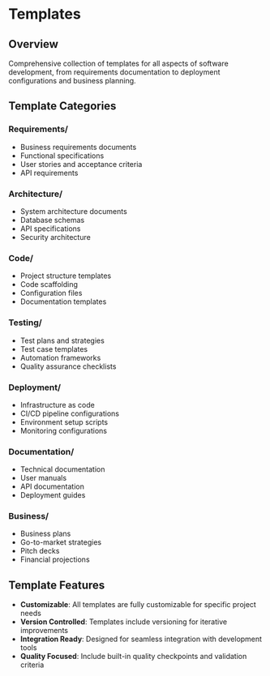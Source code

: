 
# Templates

## Overview
Comprehensive collection of templates for all aspects of software development, from requirements documentation to deployment configurations and business planning.

## Template Categories

### Requirements/
- Business requirements documents
- Functional specifications
- User stories and acceptance criteria
- API requirements

### Architecture/
- System architecture documents
- Database schemas
- API specifications
- Security architecture

### Code/
- Project structure templates
- Code scaffolding
- Configuration files
- Documentation templates

### Testing/
- Test plans and strategies
- Test case templates
- Automation frameworks
- Quality assurance checklists

### Deployment/
- Infrastructure as code
- CI/CD pipeline configurations
- Environment setup scripts
- Monitoring configurations

### Documentation/
- Technical documentation
- User manuals
- API documentation
- Deployment guides

### Business/
- Business plans
- Go-to-market strategies
- Pitch decks
- Financial projections

## Template Features
- **Customizable**: All templates are fully customizable for specific project needs
- **Version Controlled**: Templates include versioning for iterative improvements
- **Integration Ready**: Designed for seamless integration with development tools
- **Quality Focused**: Include built-in quality checkpoints and validation criteria
